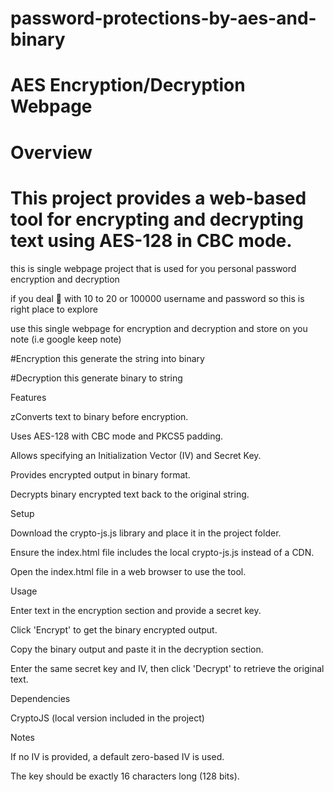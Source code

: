 # password-protections-by-aes-and-binary

# AES Encryption/Decryption Webpage

# Overview

# This project provides a web-based tool for encrypting and decrypting text using AES-128 in CBC mode.

this is single webpage project that is used for you personal password encryption and decryption 

if you deal 🤝 with 10 to 20 or 100000 username and password so this is right place to explore

use this single webpage for encryption and decryption and store on you note (i.e google keep note)

#Encryption
this generate the string into binary

#Decryption
this generate binary to string


Features

zConverts text to binary before encryption.

Uses AES-128 with CBC mode and PKCS5 padding.

Allows specifying an Initialization Vector (IV) and Secret Key.

Provides encrypted output in binary format.

Decrypts binary encrypted text back to the original string.

Setup

Download the crypto-js.js library and place it in the project folder.

Ensure the index.html file includes the local crypto-js.js instead of a CDN.

Open the index.html file in a web browser to use the tool.

Usage

Enter text in the encryption section and provide a secret key.

Click 'Encrypt' to get the binary encrypted output.

Copy the binary output and paste it in the decryption section.

Enter the same secret key and IV, then click 'Decrypt' to retrieve the original text.

Dependencies

CryptoJS (local version included in the project)

Notes

If no IV is provided, a default zero-based IV is used.

The key should be exactly 16 characters long (128 bits).

